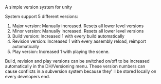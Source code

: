 A simple version system for unity

System support 5 different versions:
1. Major version: Manually increased. Resets all lower level versions
2. Minor version: Manually increased. Resets all lower level versions
3. Build version: Increased 1 with every build automatically
4. Revision version: Increased 1 with every assembly reload, reimport automatically
5. Play version: Increased 1 with playing the scene.

Build, revision and play versions can be switched on/off to be increased automatically in the DH/Versioning menu. These version numbers can cause conflicts in a subversion system because they' ll be stored locally on every developers end.



